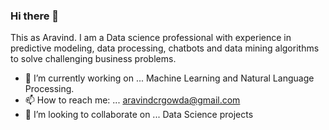 ### Hi there 👋

<!--
**AravindR7/AravindR7** is a ✨ _special_ ✨ repository because its `README.md` (this file) appears on your GitHub profile.

Here are some ideas to get you started:

- 🔭 I’m currently working on ...Machine Learning and Natural Language Processing.
- 🌱 I’m currently learning ...
- 👯 I’m looking to collaborate on ... NLP Projects 
- 🤔 I’m looking for help with ...
- 💬 Ask me about ... NLP and ML
- 📫 How to reach me: ...aravindcrgowda@gmail.com
- 😄 Pronouns: ...
- ⚡ Fun fact: ...
-->

This as Aravind. I am a Data science professional with experience in predictive modeling, data processing, chatbots and data mining algorithms to solve challenging business problems.

- 🔭 I’m currently working on ... Machine Learning and Natural Language Processing.
- 📫 How to reach me: ... aravindcrgowda@gmail.com
- 👯 I’m looking to collaborate on ... Data Science projects

